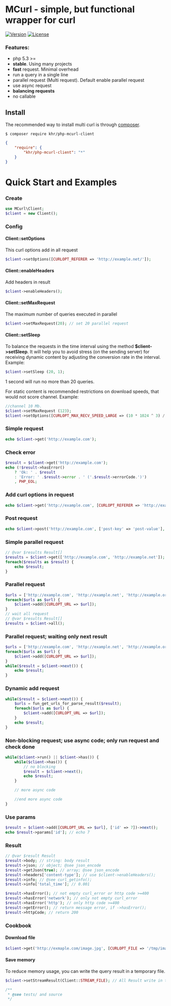 MCurl - simple, but functional wrapper for curl
=========
[![Version](https://img.shields.io/packagist/v/khr/php-mcurl-client.svg)](https://packagist.org/packages/khr/php-mcurl-client)
[![License](https://img.shields.io/packagist/l/khr/php-mcurl-client.svg)](https://github.com/khr/php-mcurl-client/blob/master/LICENSE)
### Features:
- php 5.3 >= 
- **stable**. Using many projects
- **fast** request. Minimal overhead
- run a query in a single line
- parallel request (Multi request). Default enable parallel request
- use async request
- **balancing requests**
- no callable 

## Install

The recommended way to install multi curl is through [composer](http://getcomposer.org).

    $ composer require khr/php-mcurl-client
```json
{
    "require": {
        "khr/php-mcurl-client": "*"
    }
}
```

Quick Start and Examples
=======

### Create
```php
use MCurl\Client;
$client = new Client();
```
### Config

#### Client::setOptions
This curl options add in all request
```php
$client->setOptions([CURLOPT_REFERER => 'http://example.net/']);
```
#### Client::enableHeaders
Add headers in result
```php
$client->enableHeaders(); 
```

#### Client::setMaxRequest
The maximum number of queries executed in parallel
```php
$client->setMaxRequest(20); // set 20 parallel request
```
#### Client::setSleep 
To balance the requests in the time interval using the method **$client->setSleep**. It will help you to avoid stress (on the sending server) for receiving dynamic content by adjusting the conversion rate in the interval.
Example:
```php
$client->setSleep (20, 1);
```
1 second will run no more than 20 queries.

For static content is recommended restrictions on download speeds, that would not score channel.
Example:
```php
//channel 10 Mb.
$client->setMaxRequest (123);
$client->setOptions([CURLOPT_MAX_RECV_SPEED_LARGE => (10 * 1024 ^ 3) / 123]);
```
### Simple request
```php
echo $client->get('http://example.com');
```
### Check error
```php
$result = $client->get('http://example.com');
echo (!$result->hasError()
    ? 'Ok: ' . $result
    : 'Error: ' .$result->error . ' ('.$result->errorCode.')')
    , PHP_EOL;
```
### Add curl options in request
```php
echo $client->get('http://example.com', [CURLOPT_REFERER => 'http://example.net/']);
```
### Post request
```php
echo $client->post('http://example.com', ['post-key' => 'post-value'], [CURLOPT_REFERER => 'http://example.net/']);
```
### Simple parallel request
```php
// @var $results Result[]
$results = $client->get(['http://example.com', 'http://example.net']);
foreach($results as $result) {
    echo $result;
}
```
### Parallel request
```php 
$urls = ['http://example.com', 'http://example.net', 'http://example.org'];
foreach($urls as $url) {
    $client->add([CURLOPT_URL => $url]);
}
// wait all request
// @var $results Result[]
$results = $client->all();
```
### Parallel request; waiting only next result
```php
$urls = ['http://example.com', 'http://example.net', 'http://example.org'];
foreach($urls as $url) {
    $client->add([CURLOPT_URL => $url]);
}
while($result = $client->next()) {
    echo $result;
}
```
### Dynamic add request
```php
while($result = $client->next()) {
    $urls = fun_get_urls_for_parse_result($result);
    foreach($urls as $url) {
        $client->add([CURLOPT_URL => $url]);
    }
    echo $result;
}
```
### Non-blocking request; use async code; only run request and check done
```php
while($client->run() || $client->has()) {
    while($client->has()) {
        // no blocking
        $result = $client->next();
        echo $result;
    }

    // more async code

    //end more async code
}
```
### Use params
```php
$result = $client->add([CURLOPT_URL => $url], ['id' => 7])->next();
echo $result->params['id']; // echo 7

```
### Result
```php
// @var $result Result
$result->body; // string: body result
$result->json; // object; @see json_encode
$result->getJson(true); // array; @see json_encode
$result->headers['content-type']; // use $client->enableHeaders();
$result->info; // @see curl_getinfo();
$result->info['total_time']; // 0.001

$result->hasError(); // not empty curl_error or http code >=400
$result->hasError('network'); // only not empty curl_error
$result->hasError('http'); // only http code >=400
$result->getError(); // return message error, if ->hasError();
$result->httpCode; // return 200
```
### Cookbook

#### Download file
```php
$client->get('http://exmaple.com/image.jpg', [CURLOPT_FILE => '/tmp/image.jpg']);
```
#### Save memory
To reduce memory usage, you can write the query result in a temporary file.
```php
$client->setStreamResult(Client::STREAM_FILE); // All Result write in tmp file.
```

```php
/**
 * @see tests/ and source
 */
```
